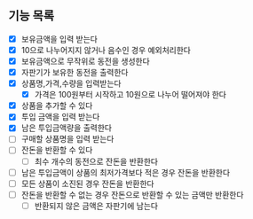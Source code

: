 ## 기능 목록

- [x] 보유금액을 입력 받는다
- [x] 10으로 나누어지지 않거나 음수인 경우 예외처리한다
- [x] 보유금액으로 무작위로 동전을 생성한다
- [x] 자판기가 보유한 동전을 출력한다
- [x] 상품명,가격,수량을 입력받는다
  - [x] 가격은 100원부터 시작하고 10원으로 나누어 떨어져야 한다
- [x] 상품을 추가할 수 있다
- [x] 투입 금액을 입력 받는다
- [x] 남은 투입금액량을 출력한다
- [ ] 구매할 상품명을 입력 받는다
- [ ] 잔돈을 반환할 수 있다
  - [ ] 최수 개수의 동전으로 잔돈을 반환한다
- [ ] 남은 투입금액이 상품의 최저가격보다 적은 경우 잔돈을 반환한다
- [ ] 모든 상품이 소진된 경우 잔돈을 반환한다
- [ ] 잔돈을 반환할 수 없는 경우 잔돈으로 반환할 수 있는 금액만 반환한다
  - [ ] 반환되지 않은 금액은 자판기에 남는다

